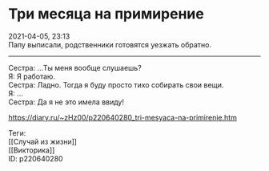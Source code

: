 Три месяца на примирение
=========================

   
 2021-04-05, 23:13   
  Папу выписали, родственники готовятся уезжать обратно.   
   
 ***   
   
 Сестра: ...Ты меня вообще слушаешь?   
 Я: Я работаю.   
 Сестра: Ладно. Тогда я буду просто тихо собирать свои вещи.   
 Я: ...   
 Сестра: Да я не это имела ввиду!   
    
 <https://diary.ru/~zHz00/p220640280_tri-mesyaca-na-primirenie.htm>   
   
 Теги:   
 [[Случай из жизни]]   
 [[Викторика]]   
 ID: p220640280